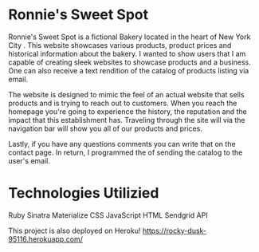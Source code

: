 # Ronnie's Sweet Spot
Ronnie's Sweet Spot is a fictional Bakery located in the heart of New York City . This website showcases various products, product prices and historical information about the bakery. I wanted to show users that I am capable of creating sleek websites to showcase products and a business. One can also receive a text rendition of the catalog of products listing via email. 


The website is designed to mimic the feel of an actual website that sells products and is trying to reach out to customers. When you reach the homepage you're going to experience the history, the reputation and the impact that this establishment has. Traveling through the site will via the navigation bar will show you all of our products and prices.


Lastly, if you have any questions comments you can write that on the contact page. In return, I programmed the of sending the catalog to the user's email. 


# Technologies Utilizied
Ruby
Sinatra
Materialize CSS
JavaScript
HTML
Sendgrid API



This project is also deployed on Heroku! https://rocky-dusk-95116.herokuapp.com/

